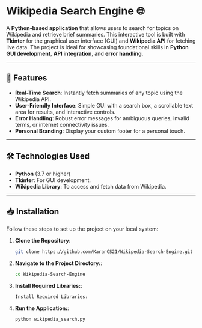 # Wikipedia Search Engine 🌐

A **Python-based application** that allows users to search for topics on Wikipedia and retrieve brief summaries. This interactive tool is built with **Tkinter** for the graphical user interface (GUI) and **Wikipedia API** for fetching live data. The project is ideal for showcasing foundational skills in **Python GUI development**, **API integration**, and **error handling**.

---

## 🚀 Features
- **Real-Time Search**: Instantly fetch summaries of any topic using the Wikipedia API.
- **User-Friendly Interface**: Simple GUI with a search box, a scrollable text area for results, and interactive controls.
- **Error Handling**: Robust error messages for ambiguous queries, invalid terms, or internet connectivity issues.
- **Personal Branding**: Display your custom footer for a personal touch.

---

## 🛠️ Technologies Used
- **Python** (3.7 or higher)
- **Tkinter**: For GUI development.
- **Wikipedia Library**: To access and fetch data from Wikipedia.

---

## 📥 Installation
Follow these steps to set up the project on your local system:

1. **Clone the Repository**:
   ```bash
   git clone https://github.com/KaranCS21/Wikipedia-Search-Engine.git

2. **Navigate to the Project Directory:**:
   ```bash
   cd Wikipedia-Search-Engine

3. **Install Required Libraries:**:
   ```bash
   Install Required Libraries:
   
4. **Run the Application:**:
   ```bash
   python wikipedia_search.py
